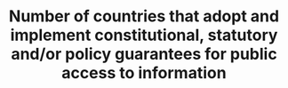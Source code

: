---
data_non_statistical: true
goal_meta_link: http://unstats.un.org/sdgs/files/metadata-compilation/Metadata-Goal-16.pdf
goal_meta_link_page: 40
graph: null
graph_status_notes: Policy Judgement
graph_title: Number of countries that adopt and implement constitutional, statutory
  and/or policy guarantees for public access to information
graph_type: null
graph_type_description: null
has_metadata: true
indicator: 16.10.2
indicator_definition: "For this indicator, the operative words are \"existence\" and\
  \ \"implementation\". As such, it establishes: (a) whether a country (or at the\
  \ global level, the number of countries) has constitutional, statutory and/or policy\
  \ guarantees for public access to information; (b) the extent to which such national\
  \ guarantees reflect 'international agreements' (e.g. Universal Declaration of Human\
  \ Rights, etc.); and (c) the implementation mechanisms in place for such guarantees,\
  \ including the following variables: \tGovernment efforts to publicly promote the\
  \ right to information. \tCitizens' awareness of their legal right to information\
  \ and their ability to utilise it effectively. \tThe capacity of public bodies to\
  \ provide information upon request by the public. This indicator will thus collate\
  \ data from multiple sources, including National Human Rights Institutions, national\
  \ and international non-governmental organisations, academic institutions, and national\
  \ media regulatory authorities, among others. Such information will be gathered,\
  \ processed and checked by international organisations - UNESCO and World Bank.\
  \ UNESCO collects some aspects of this data using the Media Development Indicators,\
  \ in addition to the biennial World Trends in Freedom of Expression and Media Development\
  \ report. Data are available for at least 195 countries."
indicator_name: Number of countries that adopt and implement constitutional, statutory
  and/or policy guarantees for public access to information
indicator_sort_order: 16.10.02
indicator_variable: null
layout: indicator
permalink: /16-10-2/
published: true
rationale_interpretation: "The definition here relates directly to \"public access\
  \ to information\", which is wider than, but is also very much based upon, the established\
  \ fundamental freedoms of expression and association. \n(Conversely, these freedoms\
  \ also both impact on the environment for public access to information). \nThe focus\
  \ of this indicator is thus on the status of adoption and implementation of constitutional,\
  \ statutory and/or policy guarantees for public access to information. \nAs suggested\
  \ by the Sustainable Development Solutions Network (SDSN) and UNESCO in earlier\
  \ presentations to the UN Technical Support Team (UN TST), this is a relevant and\
  \ measurable indicator. \nIt also responds to the growing number of UN member states\
  \ that have already adopted legal guarantees, and many others that are currently\
  \ considering relevant legislation or regulation in the field. \nThe rationale for\
  \ assessing the implementation dimension is to assess the relevance of legal steps\
  \ to practical information accessibility. It is not a composite indicator, but a\
  \ logical linkage of laws and policies to practical impact that is relevant to SDG\
  \ concerns. \nThe practical guarantee of public access may be partially assessed\
  \ through dimensions such as those unpacked by The World Bank. In this way, the\
  \ practical quality of legal provisions can be established by identifying if there\
  \ are: 1) proactive disclosure provisions in laws that establish a legal duty to\
  \ disclose; 2) mechanisms for citizens, firms, and others to request information\
  \ that has not been proactively disclosed but that is relevant to their interests,\
  \ 3) narrowly-tailored guidelines on exemptions to disclosure, and 4) institutional\
  \ structures that support disclosure, such as information commissioners, oversight\
  \ mechanisms, and complaints mechanisms. In some national cases, there is also information\
  \ on the sources and numbers of requests and the response time taken to process\
  \ these requests. \nUNESCO, within its mandate for the right to freedom of expression,\
  \ which includes the corollary of the right to freedom of information, already monitors\
  \ progress and issues in this area through its existing submissions to the Universal\
  \ Periodic Review (UPR) and regularly issued research reports on World Trends on\
  \ Freedom of Expression and Media Development, including its Media Development Indicators\
  \ assessments. Collaboration with the World Bank is foreseen, as well as drawing\
  \ upon work undertaken by ARTICLE 19 in this area. \nAll these will be considered\
  \ important aspects of establishing the existence and implementation of constitutional,\
  \ statutory and/or policy guarantees for public access to information."
reporting_status: notstarted
sdg_goal: 16
source_active_1: true
source_notes_1: null
source_title_1: null
target: Ensure public access to information and protect fundamental freedoms, in accordance
  with national legislation and international agreements.
target_id: '16.1'
title: Number of countries that adopt and implement constitutional, statutory and/or
  policy guarantees for public access to information
un_custodial_agency: UNESCO-UIS  (Partnering Agencies:World Bank, UNEP)
un_designated_tier: '2'
variable_description: null
variable_notes: null
---
